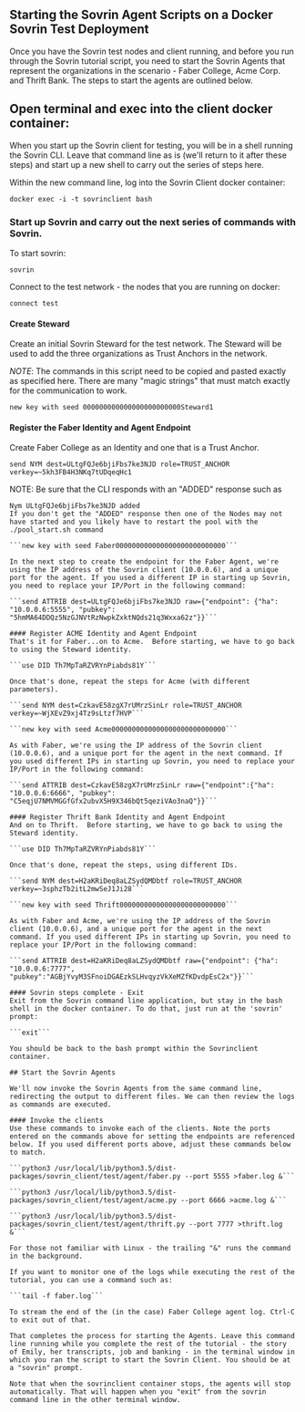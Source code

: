Starting the Sovrin Agent Scripts on a Docker Sovrin Test Deployment
------

Once you have the Sovrin test nodes and client running, and before you run through the Sovrin tutorial script, you need to start the Sovrin Agents that represent the organizations in the scenario - Faber College, Acme Corp. and Thrift Bank. The steps to start the agents are outlined below.

## Open terminal and exec into the client docker container:
When you start up the Sovrin client for testing, you will be in a shell running the Sovrin CLI. Leave that command line as is (we'll return to it after these steps) and start up a new shell to carry out the series of steps here.

Within the new command line, log into the Sovrin Client docker container:

```docker exec -i -t sovrinclient bash```

### Start up Sovrin and carry out the next series of commands with Sovrin.

To start sovrin:

```sovrin```

Connect to the test network - the nodes that you are running on docker:

```connect test```

#### Create Steward

Create an initial Sovrin Steward for the test network. The Steward will be used to add the three organizations as Trust Anchors in the network.

_NOTE_: The commands in this script need to be copied and pasted exactly as specified here. There are many "magic strings" that must match exactly for the communication to work.

```new key with seed 000000000000000000000000Steward1```

#### Register the Faber Identity and Agent Endpoint

Create Faber College as an Identity and one that is a Trust Anchor.

```send NYM dest=ULtgFQJe6bjiFbs7ke3NJD role=TRUST_ANCHOR verkey=~5kh3FB4H3NKq7tUDqeqHc1```

NOTE: Be sure that the CLI responds with an "ADDED" response such as
```Adding nym ULtgFQJe6bjiFbs7ke3NJD
Nym ULtgFQJe6bjiFbs7ke3NJD added
If you don't get the "ADDED" response then one of the Nodes may not have started and you likely have to restart the pool with the ./pool_start.sh command

```new key with seed Faber000000000000000000000000000```

In the next step to create the endpoint for the Faber Agent, we're using the IP address of the Sovrin client (10.0.0.6), and a unique port for the agent. If you used a different IP in starting up Sovrin, you need to replace your IP/Port in the following command:

```send ATTRIB dest=ULtgFQJe6bjiFbs7ke3NJD raw={"endpoint": {"ha": "10.0.0.6:5555", "pubkey": "5hmMA64DDQz5NzGJNVtRzNwpkZxktNQds21q3Wxxa62z"}}```

#### Register ACME Identity and Agent Endpoint
That's it for Faber...on to Acme.  Before starting, we have to go back to using the Steward identity.

```use DID Th7MpTaRZVRYnPiabds81Y```

Once that's done, repeat the steps for Acme (with different parameters).

```send NYM dest=CzkavE58zgX7rUMrzSinLr role=TRUST_ANCHOR verkey=~WjXEvZ9xj4Tz9sLtzf7HVP```

```new key with seed Acme0000000000000000000000000000```

As with Faber, we're using the IP address of the Sovrin client (10.0.0.6), and a unique port for the agent in the next command. If you used different IPs in starting up Sovrin, you need to replace your IP/Port in the following command:

```send ATTRIB dest=CzkavE58zgX7rUMrzSinLr raw={"endpoint":{"ha": "10.0.0.6:6666", "pubkey": "C5eqjU7NMVMGGfGfx2ubvX5H9X346bQt5qeziVAo3naQ"}}```

#### Register Thrift Bank Identity and Agent Endpoint
And on to Thrift.  Before starting, we have to go back to using the Steward identity.

```use DID Th7MpTaRZVRYnPiabds81Y```

Once that's done, repeat the steps, using different IDs.

```send NYM dest=H2aKRiDeq8aLZSydQMDbtf role=TRUST_ANCHOR verkey=~3sphzTb2itL2mwSeJ1Ji28```

```new key with seed Thrift00000000000000000000000000```

As with Faber and Acme, we're using the IP address of the Sovrin client (10.0.0.6), and a unique port for the agent in the next command. If you used different IPs in starting up Sovrin, you need to replace your IP/Port in the following command:

```send ATTRIB dest=H2aKRiDeq8aLZSydQMDbtf raw={"endpoint": {"ha": "10.0.0.6:7777", "pubkey":"AGBjYvyM3SFnoiDGAEzkSLHvqyzVkXeMZfKDvdpEsC2x"}}```

#### Sovrin steps complete - Exit
Exit from the Sovrin command line application, but stay in the bash shell in the docker container. To do that, just run at the 'sovrin' prompt:

```exit```

You should be back to the bash prompt within the Sovrinclient container.

## Start the Sovrin Agents

We'll now invoke the Sovrin Agents from the same command line, redirecting the output to different files. We can then review the logs as commands are executed.

#### Invoke the clients
Use these commands to invoke each of the clients. Note the ports entered on the commands above for setting the endpoints are referenced below. If you used different ports above, adjust these commands below to match.

```python3 /usr/local/lib/python3.5/dist-packages/sovrin_client/test/agent/faber.py --port 5555 >faber.log &```

```python3 /usr/local/lib/python3.5/dist-packages/sovrin_client/test/agent/acme.py --port 6666 >acme.log &```

```python3 /usr/local/lib/python3.5/dist-packages/sovrin_client/test/agent/thrift.py --port 7777 >thrift.log &```

For those not familiar with Linux - the trailing "&" runs the command in the background.

If you want to monitor one of the logs while executing the rest of the tutorial, you can use a command such as:

```tail -f faber.log```

To stream the end of the (in the case) Faber College agent log. Ctrl-C to exit out of that.

That completes the process for starting the Agents. Leave this command line running while you complete the rest of the tutorial - the story of Emily, her transcripts, job and banking - in the terminal window in which you ran the script to start the Sovrin Client. You should be at a "sovrin" prompt.

Note that when the sovrinclient container stops, the agents will stop automatically. That will happen when you "exit" from the sovrin command line in the other terminal window.
